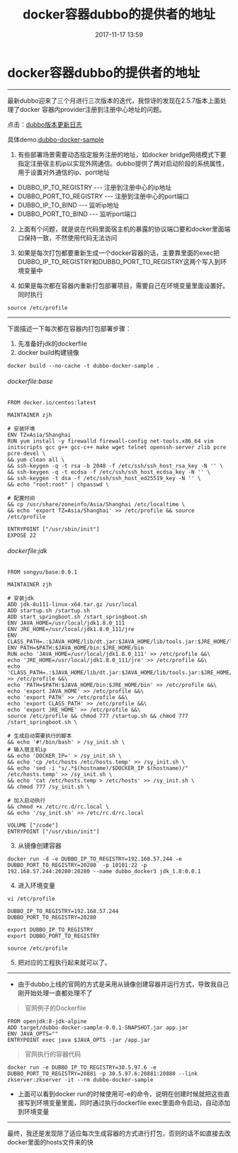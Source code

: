 ﻿---
title: docker容器dubbo的提供者的地址
date: 2017-11-17 13:59
categories: dubbo
---
# docker容器dubbo的提供者的地址
<!--more-->
---


最新dubbo迎来了三个月进行三次版本的迭代，我惊讶的发现在2.5.7版本上面处理了docker 容器内provider注册到注册中心地址的问题。

点击：[dubbo版本更新日志](https://github.com/alibaba/dubbo/releases)

具体demo:[dubbo-docker-sample](https://github.com/dubbo/dubbo-docker-sample)
1. 有些部署场景需要动态指定服务注册的地址，如docker bridge网络模式下要指定注册宿主机ip以实现外网通信。dubbo提供了两对启动阶段的系统属性，用于设置对外通信的ip、port地址  
- DUBBO_IP_TO_REGISTRY --- 注册到注册中心的ip地址
- DUBBO_PORT_TO_REGISTRY --- 注册到注册中心的port端口
- DUBBO_IP_TO_BIND --- 监听ip地址  
- DUBBO_PORT_TO_BIND --- 监听port端口

2. 上面有个问题，就是说在代码里面宿主机的暴露的协议端口要和docker里面端口保持一致，不然使用代码无法访问

3. 如果是每次打包都要重新生成一个docker容器的话，主要靠里面的exec把DUBBO_IP_TO_REGISTRY和DUBBO_PORT_TO_REGISTRY这两个写入到环境变量中

4. 如果是每次都在容器内重新打包部署项目，需要自己在环境变量里面设置好。同时执行

```
source /etc/profile
```
---
下面描述一下每次都在容器内打包部署步骤：
1. 先准备好jdk的dockerfile
2. docker build构建镜像

```
docker build --no-cache -t dubbo-docker-sample .
```
###### dockerfile:base
```
FROM docker.io/centos:latest

MAINTAINER zjh

# 安装环境
ENV TZ=Asia/Shanghai
RUN yum install -y firewalld firewall-config net-tools.x86_64 vim initscripts gcc g++ gcc-c++ make wget telnet openssh-server zlib pcre pcre-devel \
&& yum clean all \
&& ssh-keygen -q -t rsa -b 2048 -f /etc/ssh/ssh_host_rsa_key -N '' \
&& ssh-keygen -q -t ecdsa -f /etc/ssh/ssh_host_ecdsa_key -N '' \
&& ssh-keygen -t dsa -f /etc/ssh/ssh_host_ed25519_key -N '' \
&& echo "root:root" | chpasswd \

# 配置时间
&& cp /usr/share/zoneinfo/Asia/Shanghai /etc/localtime \
&& echo 'export TZ=Asia/Shanghai' >> /etc/profile && source /etc/profile

ENTRYPOINT ["/usr/sbin/init"]
EXPOSE 22

```
###### dockerfile:jdk
```
FROM songyu/base:0.0.1

MAINTAINER zjh

# 安装jdk
ADD jdk-8u111-linux-x64.tar.gz /usr/local
ADD startup.sh /startup.sh
ADD start_springboot.sh /start_springboot.sh
ENV JAVA_HOME=/usr/local/jdk1.8.0_111
ENV JRE_HOME=/usr/local/jdk1.8.0_111/jre
ENV CLASS_PATH=.:$JAVA_HOME/lib/dt.jar:$JAVA_HOME/lib/tools.jar:$JRE_HOME/lib
ENV PATH=$PATH:$JAVA_HOME/bin:$JRE_HOME/bin
RUN echo 'JAVA_HOME=/usr/local/jdk1.8.0_111' >> /etc/profile &&\
echo 'JRE_HOME=/usr/local/jdk1.8.0_111/jre' >> /etc/profile &&\
echo 'CLASS_PATH=.:$JAVA_HOME/lib/dt.jar:$JAVA_HOME/lib/tools.jar:$JRE_HOME/lib' >> /etc/profile &&\
echo 'PATH=$PATH:$JAVA_HOME/bin:$JRE_HOME/bin' >> /etc/profile &&\
echo 'export JAVA_HOME' >> /etc/profile &&\
echo 'export PATH' >> /etc/profile &&\
echo 'export CLASS_PATH' >> /etc/profile &&\
echo 'export JRE_HOME' >> /etc/profile &&\
source /etc/profile && chmod 777 /startup.sh && chmod 777 /start_springboot.sh \

# 生成启动需要执行的脚本
&& echo '#!/bin/bash' > /sy_init.sh \
# 输入宿主机ip
&& echo 'DOCKER_IP=' > /sy_init.sh \
&& echo 'cp /etc/hosts /etc/hosts.temp' >> /sy_init.sh \
&& echo 'sed -i "s/.*$(hostname)/$DOCKER_IP $(hostname)/" /etc/hosts.temp' >> /sy_init.sh \
&& echo 'cat /etc/hosts.temp > /etc/hosts' >> /sy_init.sh \
&& chmod 777 /sy_init.sh \

# 加入启动执行
&& chmod +x /etc/rc.d/rc.local \
&& echo '/sy_init.sh' >> /etc/rc.d/rc.local

VOLUME ["/code"]
ENTRYPOINT ["/usr/sbin/init"]

```
3. 从镜像创建容器
```
docker run -d -e DUBBO_IP_TO_REGISTRY=192.168.57.244 -e DUBBO_PORT_TO_REGISTRY=20280  -p 10101:22 -p 192.168.57.244:20280:20280 --name dubbo_docker3 jdk_1.8:0.0.1
```
4. 进入环境变量
```
vi /etc/profile

DUBBO_IP_TO_REGISTRY=192.168.57.244
DUBBO_PORT_TO_REGISTRY=20280

export DUBBO_IP_TO_REGISTRY
export DUBBO_PORT_TO_REGISTRY

source /etc/profile
```
5. 把对应的工程执行起来就可以了。


---

- 由于dubbo上线的官网的方式是采用从镜像创建容器并运行方式，导致我自己刚开始处理一直都处理不了
> 官网例子的Dockerfile
```
FROM openjdk:8-jdk-alpine
ADD target/dubbo-docker-sample-0.0.1-SNAPSHOT.jar app.jar
ENV JAVA_OPTS=""
ENTRYPOINT exec java $JAVA_OPTS -jar /app.jar
```
> 官网执行的容器代码

```
docker run -e DUBBO_IP_TO_REGISTRY=30.5.97.6 -e DUBBO_PORT_TO_REGISTRY=20881 -p 30.5.97.6:20881:20880 --link zkserver:zkserver -it --rm dubbo-docker-sample
```
- 上面可以看到docker run的时候使用可-e的命令，说明在创建时候就把这些直接写到环境变量里面，同时通过执行dockerfile exec里面命令启动，自动添加到环境变量


---

最终，我还是发现除了适应每次生成容器的方式进行打包，否则的话不如直接去改docker里面的hosts文件来的快